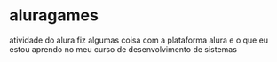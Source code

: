 # aluragames
atividade do alura
fiz algumas coisa com a plataforma alura e o que eu estou aprendo no meu curso de desenvolvimento de sistemas
